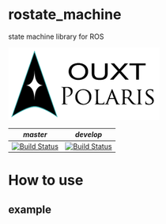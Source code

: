 # rostate_machine
state machine library for ROS

![Developed By OUXT Polaris](img/logo.png "Logo")

| *master* | *develop* |
|----------|-----------|
|[![Build Status](https://travis-ci.org/OUXT-Polaris/rostate_machine.svg?branch=master)](https://travis-ci.org/OUXT-Polaris/rostate_machine)|[![Build Status](https://travis-ci.org/OUXT-Polaris/rostate_machine.svg?branch=develop)](https://travis-ci.org/OUXT-Polaris/rostate_machine)|

# How to use

## example
